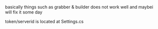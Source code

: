 basically things such as grabber & builder does not work well
and maybei will fix it some day

token/serverid is located at Settings.cs
